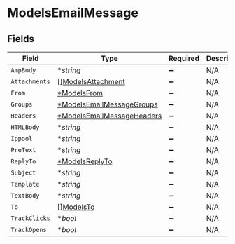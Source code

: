 # ModelsEmailMessage


## Fields

| Field                                                                          | Type                                                                           | Required                                                                       | Description                                                                    |
| ------------------------------------------------------------------------------ | ------------------------------------------------------------------------------ | ------------------------------------------------------------------------------ | ------------------------------------------------------------------------------ |
| `AmpBody`                                                                      | **string*                                                                      | :heavy_minus_sign:                                                             | N/A                                                                            |
| `Attachments`                                                                  | [][ModelsAttachment](../../models/shared/modelsattachment.md)                  | :heavy_minus_sign:                                                             | N/A                                                                            |
| `From`                                                                         | [*ModelsFrom](../../models/shared/modelsfrom.md)                               | :heavy_minus_sign:                                                             | N/A                                                                            |
| `Groups`                                                                       | [*ModelsEmailMessageGroups](../../models/shared/modelsemailmessagegroups.md)   | :heavy_minus_sign:                                                             | N/A                                                                            |
| `Headers`                                                                      | [*ModelsEmailMessageHeaders](../../models/shared/modelsemailmessageheaders.md) | :heavy_minus_sign:                                                             | N/A                                                                            |
| `HTMLBody`                                                                     | **string*                                                                      | :heavy_minus_sign:                                                             | N/A                                                                            |
| `Ippool`                                                                       | **string*                                                                      | :heavy_minus_sign:                                                             | N/A                                                                            |
| `PreText`                                                                      | **string*                                                                      | :heavy_minus_sign:                                                             | N/A                                                                            |
| `ReplyTo`                                                                      | [*ModelsReplyTo](../../models/shared/modelsreplyto.md)                         | :heavy_minus_sign:                                                             | N/A                                                                            |
| `Subject`                                                                      | **string*                                                                      | :heavy_minus_sign:                                                             | N/A                                                                            |
| `Template`                                                                     | **string*                                                                      | :heavy_minus_sign:                                                             | N/A                                                                            |
| `TextBody`                                                                     | **string*                                                                      | :heavy_minus_sign:                                                             | N/A                                                                            |
| `To`                                                                           | [][ModelsTo](../../models/shared/modelsto.md)                                  | :heavy_minus_sign:                                                             | N/A                                                                            |
| `TrackClicks`                                                                  | **bool*                                                                        | :heavy_minus_sign:                                                             | N/A                                                                            |
| `TrackOpens`                                                                   | **bool*                                                                        | :heavy_minus_sign:                                                             | N/A                                                                            |